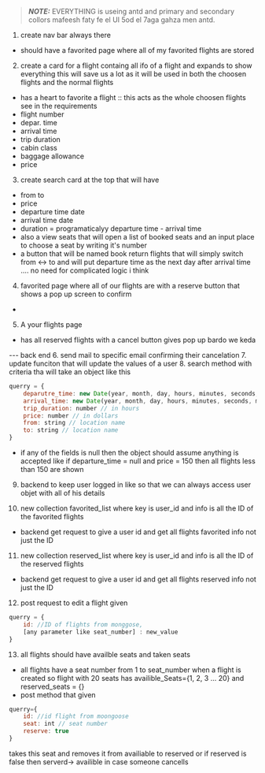 > **_NOTE:_** EVERYTHING is useing antd and primary and secondary collors mafeesh faty fe el UI 5od el 7aga gahza men antd.


1. create nav bar always there 
* should have a favorited page where all of my favorited flights are stored
2. create a card for a flight containg all ifo of a flight and expands to show everything this will save us a lot as it will be used in both the choosen flights and the normal flights 
* has a heart to favorite a flight :: this acts as the whole choosen flights see in the requirements
* flight number
* depar. time
* arrival time 
* trip duration
* cabin class
* baggage allowance 
* price


3. create search card at the top that will have 
* from to 
* price 
* departure time date
* arrival time date 
* duration = programaticalyy departure time - arrival time
* also a view seats that will open a list of booked seats and an input place to choose a seat by writing it's number
* a button that will be named book return flights that will simply switch from <-> to and will put departure time as the next day after arrival time .... no need for complicated logic i think 

4. favorited page where all of our flights are with a reserve button that shows a pop up screen to confirm
* 

5. A your flights page 
* has all reserved flights with a cancel button gives pop up bardo we keda

--- back end
6. send mail to specific email confirming their cancelation
7. update funciton that will update the values of a user 
8. search method with criteria tha will take an object like this 

```js
querry = {
    deparutre_time: new Date(year, month, day, hours, minutes, seconds, milliseconds);
    arrival_time: new Date(year, month, day, hours, minutes, seconds, milliseconds);
    trip_duration: number // in hours
    price: number // in dollars 
    from: string // location name
    to: string // location name
}
```
* if any of the fields is null then the object should assume anything is accepted like if departure_time = null and price = 150 then all flights less than 150 are shown

9. backend to keep user logged in like so that we can always access user objet with all of his details

10. new collection favorited_list where key is user_id and info is all the ID of the favorited flights
* backend get request to give a user id and get all flights favorited info not just the ID
11. new collection reserved_list where key is user_id and info is all the ID of the reserved flights
* backend get request to give a user id and get all flights reserved info not just the ID

12. post request to edit a flight given 
```js
querry = {
    id: //ID of flights from monggose,
    [any parameter like seat_number] : new_value
}
```

13. all flights should have availble seats and taken seats 
* all flights have a seat number from 1 to seat_number when a flight is created so flight with 20 seats has availible_Seats={1, 2, 3 ... 20} and reserved_seats = {}
* post method that given 
```js
querry={
    id: //id flight from moongoose
    seat: int // seat number
    reserve: true
}
```
takes this seat and removes it from availiable to reserved or if reserved is false then serverd-> availible in case someone cancells

